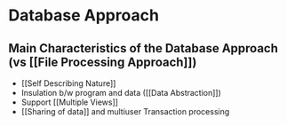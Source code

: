# Database Approach

## Main Characteristics of the Database Approach (vs [[File Processing Approach]])
- [[Self Describing Nature]]
- Insulation b/w program and data ([[Data Abstraction]])
- Support [[Multiple Views]]
- [[Sharing of data]] and multiuser Transaction processing


